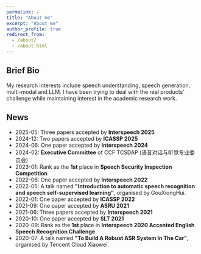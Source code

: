 ```yaml
---
permalink: /
title: "About me"
excerpt: "About me"
author_profile: true
redirect_from: 
  - /about/
  - /about.html
---
```

## Brief Bio
<!--![ref](https://songjuncao.github.io/files/gongzhonghao.jpg) -->

My research interests include speech understanding, speech generation, multi-modal and LLM. I have been trying to deal with the real products' challenge while maintaining interest in the academic research work.
<!-- I may write something once in a while. If you are interested, just scan the above QR code with wechat and follow my **WeChat Subscription**. -->
<!--One of my ambition is to **gracefully** solve products' challenge with **new algorithms**.-->
<!--**I am looking for highly-motivated people to collaborate or for internship**. If you are interested, just send your CV to xmdxcsj@gmail.com.-->

## News
- 2025-05: Three papers accepted by **Interspeech 2025**
- 2024-12: Two papers accepted by **ICASSP 2025**
- 2024-06: One paper accepted by **Interspeech 2024**
- 2024-02: **Executive Committee** of CCF TCSDAP (语音对话与听觉专业委员会)
- 2023-01: Rank as the **1st** place in **Speech Security Inspection Competition**
- 2022-06: One paper accepted by **Interspeech 2022**
- 2022-05: A talk named **"Introduction to automatic speech recognition and speech self-supervised learning"**, organised by GouXiongHui.
- 2022-01: One paper accepted by **ICASSP 2022**
- 2021-09: One paper accepted by **ASRU 2021**
- 2021-06: Three papers accepted by **Interspeech 2021**
- 2020-10: One paper accepted by **SLT 2021**
- 2020-09: Rank as the **1st** place in **Interspeech 2020 Accented English Speech Recognition Challenge**
- 2020-07: A talk named **"To Build A Robust ASR System In The Car"**, organised by Tencent Cloud Xiaowei.
